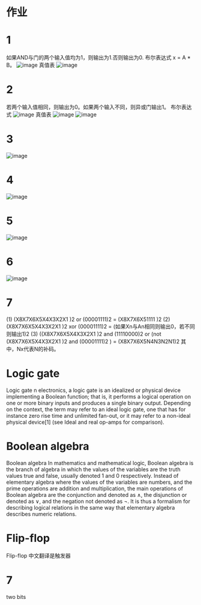 # 作业
# 1
如果AND与门的两个输入值均为1，则输出为1.否则输出为0.
布尔表达式 x = A * B。
![image](http://m.qpic.cn/psb?/V11lkfIM05bhcV/G6m534haJPqcNd.WhSdvV5eNSdkBEraXtr5qgGAzKvI!/b/dEcBAAAAAAAA&bo=SgGdAAAAAAARB.Y!&rf=viewer_4)
真值表 
![image](http://m.qpic.cn/psb?/V11lkfIM05bhcV/IJO.Do9yweOkyjEjqMHc4AN93zsUQDrSEGKl7SM4*ys!/b/dDQBAAAAAAAA&bo=iQHdAAAAAAARB2U!&rf=viewer_4)
# 2
若两个输入值相同，则输出为0。如果两个输入不同，则异或门输出1。
布尔表达式 ![image](http://m.qpic.cn/psb?/V11lkfIM05bhcV/su5glvZ*WroOEG4GLo5PwH6gxLYADR2vRjQy3HLppe4!/b/dFMBAAAAAAAA&bo=pAAzAAAAAAARB6c!&rf=viewer_4)
真值表
![image](http://m.qpic.cn/psb?/V11lkfIM05bhcV/qFSXWGH.jNlfTj3Wdbdo7xT9zhtimV4KrL5prK.wPFs!/b/dFYAAAAAAAAA&bo=EwGgAAAAAAARB4I!&rf=viewer_4)
![image](http://m.qpic.cn/psb?/V11lkfIM05bhcV/lcsBt6xZRWm2y3YZWdSY9EaJTDj9G13qopMLqMnzIQM!/b/dFcAAAAAAAAA&bo=xgBkAAAAAAARB5I!&rf=viewer_4)
# 3
![image](http://m.qpic.cn/psb?/V11lkfIM05bhcV/PRiEchC8WrnQMQHnUtmviO1Aw6uxI.L6giIAzJpBM.0!/b/dDEBAAAAAAAA&bo=OASABwAAAAARB4s!&rf=viewer_4)
# 4
![image](http://m.qpic.cn/psb?/V11lkfIM05bhcV/Qxfx8T0aVjdOxKRego*x9ma7pGG0M97qHx0f13FKusI!/b/dFQBAAAAAAAA&bo=OASABwAAAAARB4s!&rf=viewer_4)
# 5 
![image](http://m.qpic.cn/psb?/V11lkfIM05bhcV/wC3wS.dqAPo20kQmL0W0vChr20qzZoCK87kGtG6veIc!/b/dEkBAAAAAAAA&bo=OASABwAAAAARB4s!&rf=viewer_4)
# 6
![image](http://m.qpic.cn/psb?/V11lkfIM05bhcV/vajoAQfyG2.eC.fwYxiRQPXB1PGScZmo7sOR4AE49Qs!/b/dFQBAAAAAAAA&bo=gAc4BAAAAAARB4s!&rf=viewer_4)
# 7
(1) (X8X7X6X5X4X3X2X1
)2 or (00001111)2 = (X8X7X6X51111 )2
(2) (X8X7X6X5X4X3X2X1
)2
xor (00001111)2 = (如果Xn与An相同则输出0，若不同则输出1)2
(3) ((X8X7X6X5X4X3X2X1
)2 and (11110000)2 
or (not (X8X7X6X5X4X3X2X1
)2
and (00001111)2
) = (X8X7X6X5N4N3N2N1)2    其中，Nx代表N的补码。
# Logic gate
Logic gate
n electronics, a logic gate is an idealized or physical device implementing a Boolean function; that is, it performs a logical operation on one or more binary inputs and produces a single binary output. Depending on the context, the term may refer to an ideal logic gate, one that has for instance zero rise time and unlimited fan-out, or it may refer to a non-ideal physical device[1] (see Ideal and real op-amps for comparison).
# Boolean algebra
Boolean algebra
In mathematics and mathematical logic, Boolean algebra is the branch of algebra in which the values of the variables are the truth values true and false, usually denoted 1 and 0 respectively. Instead of elementary algebra where the values of the variables are numbers, and the prime operations are addition and multiplication, the main operations of Boolean algebra are the conjunction and denoted as ∧, the disjunction or denoted as ∨, and the negation not denoted as ¬. It is thus a formalism for describing logical relations in the same way that elementary algebra describes numeric relations.
# Flip-flop
Flip-flop 中文翻译是触发器
# 7
two bits

